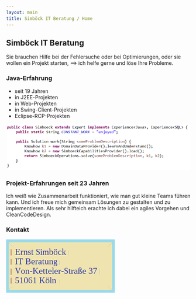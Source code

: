 ```yaml
---
layout: main 
title: Simböck IT Beratung / Home
---
```


## Simböck IT Beratung

Sie brauchen Hilfe bei der Fehlersuche 
oder bei Optimierungen, 
oder sie wollen ein Projekt starten, 
==> ich helfe gerne und löse Ihre Probleme.

### Java-Erfahrung
- seit 19 Jahren
- in J2EE-Projekten 
- in Web-Projekten 
- in Swing-Client-Projekten
- Eclipse-RCP-Projekten

![SimboeckCode.](assets/images/code.png)

### Projekt-Erfahrungen seit 23 Jahren

Ich weiß wie Zusammenarbeit funktioniert, wie man gut kleine Teams führen kann. Und ich freue mich gemeinsam Lösungen zu gestalten und zu implementieren. Als sehr hilfteich erachte ich dabei ein agiles Vorgehen und CleanCodeDesign.

### Kontakt

![Ktkt.](assets/images/ktkt.png)

